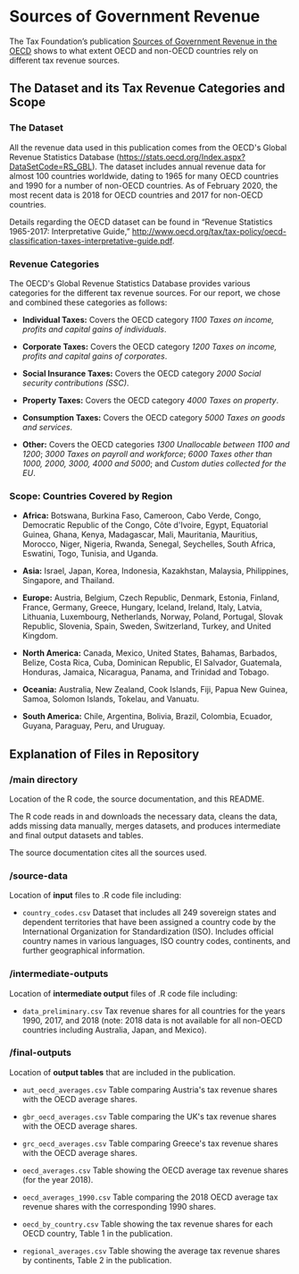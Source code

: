 # Sources of Government Revenue

The Tax Foundation’s publication [Sources of Government Revenue in the OECD](https://taxfoundation.org/publications/sources-of-government-revenue-in-the-oecd/) shows to what extent OECD and non-OECD countries rely on different tax revenue sources.

## The Dataset and its Tax Revenue Categories and Scope

### The Dataset
All the revenue data used in this publication comes from the OECD's Global Revenue Statistics Database (https://stats.oecd.org/Index.aspx?DataSetCode=RS_GBL). The dataset includes annual revenue data for almost 100 countries worldwide, dating to 1965 for many OECD countries and 1990 for a number of non-OECD countries. As of February 2020, the most recent data is 2018 for OECD countries and 2017 for non-OECD countries.

Details regarding the OECD dataset can be found in “Revenue Statistics 1965-2017: Interpretative Guide,” http://www.oecd.org/tax/tax-policy/oecd-classification-taxes-interpretative-guide.pdf.

### Revenue Categories
The OECD's Global Revenue Statistics Database provides various categories for the different tax revenue sources. For our report, we chose and combined these categories as follows:

* **Individual Taxes:** Covers the OECD category *1100 Taxes on income, profits and capital gains of individuals*.

* **Corporate Taxes:** Covers the OECD category *1200 Taxes on income, profits and capital gains of corporates*.

* **Social Insurance Taxes:** Covers the OECD category *2000 Social security contributions (SSC)*.

* **Property Taxes:** Covers the OECD category *4000 Taxes on property*.

* **Consumption Taxes:** Covers the OECD category *5000 Taxes on goods and services*.

* **Other:** Covers the OECD categories *1300 Unallocable between 1100 and 1200*; *3000 Taxes on payroll and workforce*; *6000 Taxes other than 1000, 2000, 3000, 4000 and 5000*; and *Custom duties collected for the EU*.

### Scope: Countries Covered by Region

* **Africa:** Botswana, Burkina Faso, Cameroon, Cabo Verde, Congo, Democratic Republic of the Congo, Côte d'Ivoire, Egypt, Equatorial Guinea, Ghana, Kenya, Madagascar, Mali, Mauritania, Mauritius, Morocco, Niger, Nigeria, Rwanda, Senegal, Seychelles, South Africa, Eswatini, Togo, Tunisia, and Uganda.

* **Asia:** Israel, Japan, Korea, Indonesia, Kazakhstan, Malaysia, Philippines, Singapore, and Thailand.

* **Europe:** Austria, Belgium, Czech Republic, Denmark, Estonia, Finland, France, Germany, Greece, Hungary, Iceland, Ireland, Italy, Latvia, Lithuania, Luxembourg, Netherlands, Norway, Poland, Portugal, Slovak Republic, Slovenia, Spain, Sweden, Switzerland, Turkey, and United Kingdom.

* **North America:** Canada, Mexico, United States, Bahamas, Barbados, Belize, Costa Rica, Cuba, Dominican Republic, El Salvador, Guatemala, Honduras, Jamaica, Nicaragua, Panama, and Trinidad and Tobago.

* **Oceania:** Australia, New Zealand, Cook Islands, Fiji, Papua New Guinea, Samoa, Solomon Islands, Tokelau, and Vanuatu.

* **South America:** Chile, Argentina, Bolivia, Brazil, Colombia, Ecuador, Guyana, Paraguay, Peru, and Uruguay.



## Explanation of Files in Repository

### /main directory

Location of the R code, the source documentation, and this README.

The R code reads in and downloads the necessary data, cleans the data, adds missing data manually, merges datasets, and produces intermediate and final output datasets and tables.

The source documentation cites all the sources used.

### /source-data

Location of **input** files to .R code file including:

- `country_codes.csv` Dataset that includes all 249 sovereign states and dependent territories that have been assigned a country code by the International Organization for Standardization (ISO). Includes official country names in various languages, ISO country codes, continents, and further geographical information.

### /intermediate-outputs

Location of **intermediate output** files of .R code file including:

- `data_preliminary.csv` Tax revenue shares for all countries for the years 1990, 2017, and 2018 (note: 2018 data is not available for all non-OECD countries including Australia, Japan, and Mexico).

### /final-outputs
Location of **output tables** that are included in the publication.

- `aut_oecd_averages.csv` Table comparing Austria's tax revenue shares with the OECD average shares.

- `gbr_oecd_averages.csv` Table comparing the UK's tax revenue shares with the OECD average shares.

- `grc_oecd_averages.csv` Table comparing Greece's tax revenue shares with the OECD average shares.

- `oecd_averages.csv` Table showing the OECD average tax revenue shares (for the year 2018).

- `oecd_averages_1990.csv` Table comparing the 2018 OECD average tax revenue shares with the corresponding 1990 shares.

- `oecd_by_country.csv` Table showing the tax revenue shares for each OECD country, Table 1 in the publication.

- `regional_averages.csv` Table showing the average tax revenue shares by continents, Table 2 in the publication.